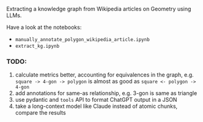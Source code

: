 Extracting a knowledge graph from Wikipedia articles on Geometry using LLMs.

Have a look at the notebooks:
- `manually_annotate_polygon_wikipedia_article.ipynb`
- `extract_kg.ipynb`

### TODO:

1. calculate metrics better, accounting for equivalences in the graph, e.g. `square -> 4-gon -> polygon` is almost as good as
`square <- polygon -> 4-gon`
2. add annotations for same-as relationship, e.g. 3-gon is same as triangle
3. use pydantic and `tools` API to format ChatGPT output in a JSON
4. take a long-context model like Claude instead of atomic chunks, compare the results
